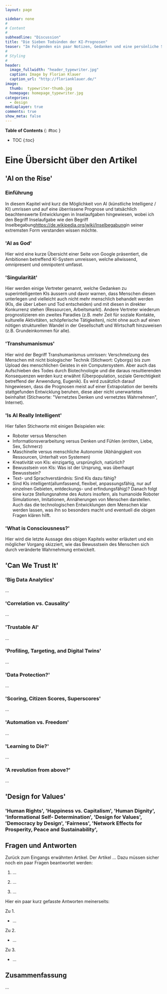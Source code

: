 ```yaml
---
layout: page

sidebar: none
#
# Content
#
subheadline: "Discussion"
title: "Die Sieben Todsünden der KI-Prognosen"
teaser: "Im Folgenden ein paar Notizen, Gedanken und eine persönliche Stellungsnahme zum Inhalt der Publikation von Dirk Helbing, 'What’s Wrong with AI? A Discussion Paper', SI Magazine, 2020. In diesem Artikel geht es um mögliche Prognosen, in Bezug zur künstlichen Intelligenz (KI), welche von 'KI wird uns alle umbringen.' bis 'KI wird uns alle retten.' reichen."
#
# Styling
#
header:
  image_fullwidth: "header_typewriter.jpg"
  caption: Image by Florian Klauer
  caption_url: "http://florianklauer.de/"
image:
  thumb:  typewriter-thumb.jpg
  homepage: homepage_typewriter.jpg
categories:
  - design
mediaplayer: true
comments: true
show_meta: false
---
```



**Table of Contents**
{: #toc }
*  TOC
{:toc}

# Eine Übersicht über den Artikel
## 'AI on the Rise'
### Einführung
In diesem Kapitel wird kurz die Möglichkeit von AI (künstliche Intelligenz / KI) umrissen und auf eine überrissene Prognose und tatsächlich beachtenswerte Entwicklungen in Inselaufgaben hingewiesen, wobei ich den Begriff Inselaufgabe wie den Begriff Inselbegabung<https://de.wikipedia.org/wiki/Inselbegabung>in seiner extremsten Form verstanden wissen möchte.

### 'AI as God'
Hier wird eine kurze Übersicht einer Seite von Google präsentiert, die Ambitionen betreffend KI-System umreissen, welche allwissend, omnipresent und omnipotent umfasst.

### 'Singularität'
Hier werden einige Vertreter genannt, welche Gedanken zu superintelligenten KIs
äussern und davor warnen, dass Menschen diesen unterlegen und vielleicht auch nicht mehr menschlich behandelt werden (KIs, die über Leben und Tod entscheiden) und mit diesen in direkter Konkurrenz stehen (Ressourcen, Arbeitsmarkt). Andere Vertreter wiederum prognostizieren ein zweites Paradies (z.B. mehr Zeit für soziale Kontakte, kulturelle Aktivitäten, schöpferische Tätigkeiten), nicht ohne auch auf einen nötigen strukturellen Wandel in der Gesellschaft und Wirtschaft hinzuweisen (z.B. Grundeinkommen für alle).

### 'Transhumanismus'
Hier wird der Begriff Transhumanismus umrissen: Verschmelzung des Menschen mit nicht biologischer Technik (Stichwort: Cyborgs) bis zum Upload des menschlichen Geistes in ein Computersystem. Aber auch das Aufschieben des Todes durch Biotechnologie und die daraus resultierenden Konsequenzen werden kurz erwähnt (Überpopulation, soziale Gerechtigkeit betreffend der Anwendung, Eugenik). Es wird zusätzlich darauf hingewiesen, dass die Prognosen meist auf einer Extrapolation der bereits stattgefunden Entwicklung beruhen, diese aber nicht unerwartetes beinhaltet (Stichworte: "Vernetztes Denken und vernetztes Wahrnehmen", Internet).

### 'Is AI Really Intelligent'
Hier fallen Stichworte mit einigen Beispielen wie:
- Roboter versus Menschen
- Informationsverarbeitung versus Denken und Fühlen (erröten, Liebe, Sex, Schmerz)
- Maschinelle versus menschliche Autonomie (Abhängigkeit von Ressourcen, Unterhalt von Systemen)
- Kreativität von KIs: einzigartig, ursprünglich, natürlich?
- Bewusstsein von KIs: Was ist der Ursprung, was überhaupt Bewusstsein?
- Text- und Sprachverständnis: Sind KIs dazu fähig?
- Sind KIs intelligent(allumfassend, flexibel, anpassungsfähig, nur auf einzelnen Gebieten, entdeckungs- und erfindungsfähig)?
Danach folgt eine kurze Stellungsnahme des Autors insofern, als humanoide Roboter Simulationen, Imitationen, Annäherungen von Menschen darstellen. Auch das die technologischen Entwicklungen dem Menschen klar werden lassen, was ihn so besonders macht und eventuell die obigen Fragen klären hilft.

### 'What is Consciousness?'
Hier wird die letzte Aussage des obigen Kapitels weiter erläutert und ein möglicher Vorgang skizziert, wie das Bewusstsein des Menschen sich durch veränderte Wahrnehmung entwickelt.

## 'Can We Trust It'
### 'Big Data Analytics'
...
### 'Correlation vs. Causality'
...
### 'Trustable AI'
...
### 'Profiling, Targeting, and Digital Twins'
...
### 'Data Protection?'
...
### 'Scoring, Citizen Scores, Superscores'
...
### 'Automation vs. Freedom'
...
### 'Learning to Die?'
...
### 'A revolution from above?'
...
## 'Design for Values'
### 'Human Rights', 'Happiness vs. Capitalism', 'Human Dignity', 'Informational Self- Determination', 'Design for Values', 'Democracy by Design', 'Fairness', 'Network Effects for Prosperity, Peace and Sustainability', 




## Fragen und Antworten
Zurück zum Eingangs erwähnten Artikel. Der Artikel ... Dazu müssen sicher noch ein paar Fragen beantwortet werden:

1. ...

2. ...

3. ...

Hier ein paar kurz gefasste Antworten meinerseits:

Zu 1.
  + ...

Zu 2.
  + ...

Zu 3.
  + ...

## Zusammenfassung
...
